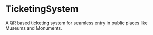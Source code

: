 # TicketingSystem
A QR based ticketing system for seamless entry in public places like Museums and Monuments.

